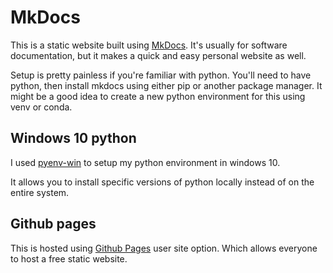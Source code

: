 # MkDocs

This is a static website built using [MkDocs](https://www.mkdocs.org/).
It's usually for software documentation, but it makes a quick and easy personal
website as well.

Setup is pretty painless if you're familiar with python. You'll need to have
python, then install mkdocs using either pip or another package manager.
It might be a good idea to create a new python environment for this using venv
or conda.

## Windows 10 python

I used [pyenv-win](https://github.com/pyenv-win/pyenv-win) to setup my python
environment in windows 10.

It allows you to install specific versions of python locally instead of on the
entire system.

## Github pages

This is hosted using [Github Pages](https://pages.github.com/) user site option.
Which allows everyone to host a free static website.
